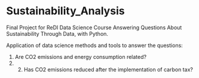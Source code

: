 # Sustainability_Analysis
Final Project for ReDI Data Science Course
Answering Questions About Sustainability Through Data, with Python.

Application of data science methods and tools to answer the questions:

1. Are CO2 emissions and energy consumption related?
2. 2. Has CO2 emissions reduced after the implementation of carbon tax? 


